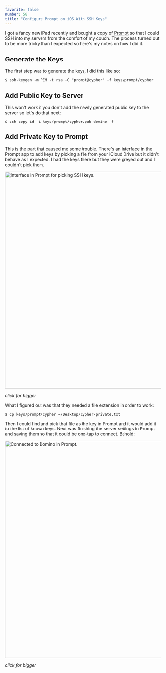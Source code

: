 ```yaml
---
favorite: false
number: 58
title: "Configure Prompt on iOS With SSH Keys"
---
```


I got a fancy new iPad recently and bought a copy of [Prompt][] so that I could
SSH into my servers from the comfort of my couch. The process turned out to be
more tricky than I expected so here's my notes on how I did it.

## Generate the Keys

The first step was to generate the keys, I did this like so:

```
$ ssh-keygen -m PEM -t rsa -C "prompt@cypher" -f keys/prompt/cypher
```

## Add Public Key to Server

This won't work if you don't add the newly generated public key to the server so
let's do that next:

```
$ ssh-copy-id -i keys/prompt/cypher.pub domino -f
```

## Add Private Key to Prompt

This is the part that caused me some trouble. There's an interface in the Prompt
app to add keys by picking a file from your iCloud Drive but it didn't behave as
I expected. I had the keys there but they were greyed out and I couldn't pick
them.

<div class="imageWrapper">
  <a href="/images/post-58/prompt-import-wtf.png">
    <img alt="Interface in Prompt for picking SSH keys." src="/images/post-58/prompt-import-wtf.png" width="700" />
  </a>
  <p><em>click for bigger</em></p>
</div>

What I figured out was that they needed a file extension in order to work:

```
$ cp keys/prompt/cypher ~/Desktop/cypher-private.txt
```

Then I could find and pick that file as the key in Prompt and it would add it to
the list of known keys. Next was finishing the server settings in Prompt and
saving them so that it could be one-tap to connect. Behold:

<div class="imageWrapper">
  <a href="/images/post-58/prompt-connected-to-domino.png">
    <img alt="Connected to Domino in Prompt." src="/images/post-58/prompt-connected-to-domino.png" width="700" />
  </a>
  <p><em>click for bigger</em></p>
</div>

[Prompt]: https://panic.com/prompt/
